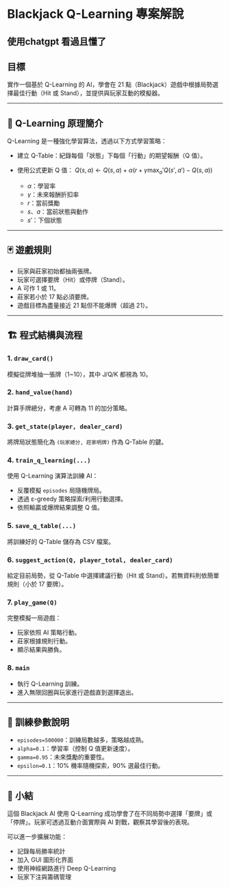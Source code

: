 # Blackjack Q-Learning 專案解說

## 使用chatgpt 看過且懂了

## 目標

實作一個基於 Q-Learning 的 AI，學會在 21 點（Blackjack）遊戲中根據局勢選擇最佳行動（Hit 或 Stand），並提供與玩家互動的模擬器。

---

## 🧠 Q-Learning 原理簡介

Q-Learning 是一種強化學習算法，透過以下方式學習策略：

* 建立 Q-Table：紀錄每個「狀態」下每個「行動」的期望報酬（Q 值）。
* 使用公式更新 Q 值：
  $Q(s,a) \leftarrow Q(s,a) + \alpha (r + \gamma \max_a' Q(s',a') - Q(s,a))$

  * $\alpha$：學習率
  * $\gamma$：未來報酬折扣率
  * $r$：當前獎勵
  * $s$、$a$：當前狀態與動作
  * $s'$：下個狀態

---

## 🃏 遊戲規則

* 玩家與莊家初始都抽兩張牌。
* 玩家可選擇要牌（Hit）或停牌（Stand）。
* A 可作 1 或 11。
* 莊家若小於 17 點必須要牌。
* 遊戲目標為盡量接近 21 點但不能爆牌（超過 21）。

---

## 🏗️ 程式結構與流程

### 1. `draw_card()`

模擬從牌堆抽一張牌（1\~10），其中 J/Q/K 都視為 10。

### 2. `hand_value(hand)`

計算手牌總分，考慮 A 可轉為 11 的加分策略。

### 3. `get_state(player, dealer_card)`

將牌局狀態簡化為 `(玩家總分, 莊家明牌)` 作為 Q-Table 的鍵。

### 4. `train_q_learning(...)`

使用 Q-Learning 演算法訓練 AI：

* 反覆模擬 `episodes` 局隨機牌局。
* 透過 ε-greedy 策略探索/利用行動選擇。
* 依照輸贏或爆牌結果調整 Q 值。

### 5. `save_q_table(...)`

將訓練好的 Q-Table 儲存為 CSV 檔案。

### 6. `suggest_action(Q, player_total, dealer_card)`

給定目前局勢，從 Q-Table 中選擇建議行動（Hit 或 Stand）。若無資料則依簡單規則（小於 17 要牌）。

### 7. `play_game(Q)`

完整模擬一局遊戲：

* 玩家依照 AI 策略行動。
* 莊家根據規則行動。
* 顯示結果與勝負。

### 8. `main`

* 執行 Q-Learning 訓練。
* 進入無限回圈與玩家進行遊戲直到選擇退出。

---

## 🧪 訓練參數說明

* `episodes=500000`：訓練局數越多，策略越成熟。
* `alpha=0.1`：學習率（控制 Q 值更新速度）。
* `gamma=0.95`：未來獎勵的重要性。
* `epsilon=0.1`：10% 機率隨機探索，90% 選最佳行動。

---

## 📌 小結

這個 Blackjack AI 使用 Q-Learning 成功學會了在不同局勢中選擇「要牌」或「停牌」。玩家可透過互動介面實際與 AI 對戰，觀察其學習後的表現。

可以進一步擴展功能：

* 記錄每局勝率統計
* 加入 GUI 圖形化界面
* 使用神經網路進行 Deep Q-Learning
* 玩家下注與籌碼管理
